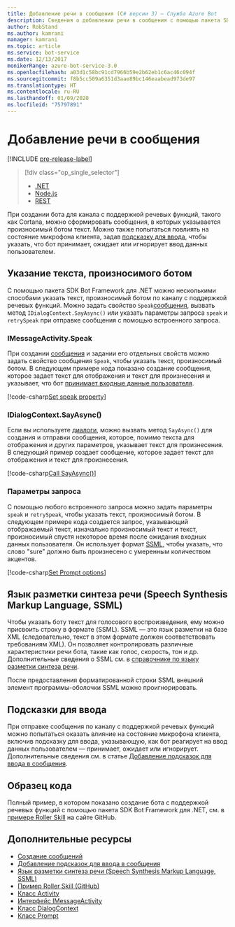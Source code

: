 ```yaml
---
title: Добавление речи в сообщения (C# версии 3) — Служба Azure Bot
description: Сведения о добавлении речи в сообщения с помощью пакета SDK Bot Framework для .NET.
author: RobStand
ms.author: kamrani
manager: kamrani
ms.topic: article
ms.service: bot-service
ms.date: 12/13/2017
monikerRange: azure-bot-service-3.0
ms.openlocfilehash: a03d1c58bc91cd7966b59e2b62eb1c6ac46c094f
ms.sourcegitcommit: f8b5cc509a6351d3aae89bc146eaabead973de97
ms.translationtype: HT
ms.contentlocale: ru-RU
ms.lasthandoff: 01/09/2020
ms.locfileid: "75797891"
---
```

# <a name="add-speech-to-messages"></a>Добавление речи в сообщения

[!INCLUDE [pre-release-label](../includes/pre-release-label-v3.md)]

> [!div class="op_single_selector"]
> - [.NET](../dotnet/bot-builder-dotnet-text-to-speech.md)
> - [Node.js](../nodejs/bot-builder-nodejs-text-to-speech.md)
> - [REST](../rest-api/bot-framework-rest-connector-text-to-speech.md)

При создании бота для канала с поддержкой речевых функций, такого как Cortana, можно сформировать сообщения, в которых указывается произносимый ботом текст. Можно также попытаться повлиять на состояние микрофона клиента, задав [подсказку для ввода](bot-builder-dotnet-add-input-hints.md), чтобы указать, что бот принимает, ожидает или игнорирует ввод данных пользователем.

## <a name="specify-text-to-be-spoken-by-your-bot"></a>Указание текста, произносимого ботом

С помощью пакета SDK Bot Framework для .NET можно несколькими способами указать текст, произносимый ботом по каналу с поддержкой речевых функций. Можно задать свойство `Speak`[сообщения][IMessageActivity], вызвать метод `IDialogContext.SayAsync()` или указать параметры запроса `speak` и `retrySpeak` при отправке сообщения с помощью встроенного запроса.

### <a id="message-speak"></a> IMessageActivity.Speak

При создании [сообщения][IMessageActivity] и задании его отдельных свойств можно задать свойство сообщения `Speak`, чтобы указать текст, произносимый ботом. В следующем примере кода показано создание сообщения, которое задает текст для отображения и текст для произнесения и указывает, что бот [принимает входные данные пользователя](bot-builder-dotnet-add-input-hints.md).

[!code-csharp[Set speak property](../includes/code/dotnet-text-to-speech.cs#Speak1)]

### <a id="say-async"></a> IDialogContext.SayAsync()

Если вы используете [диалоги](bot-builder-dotnet-dialogs.md), можно вызвать метод `SayAsync()` для создания и отправки сообщения, которое, помимо текста для отображения и других параметров, указывает текст для произнесения. В следующий пример создает сообщение, которое задает текст для отображения и текст для произнесения.

[!code-csharp[Call SayAsync()](../includes/code/dotnet-text-to-speech.cs#Speak2)]

### <a id="prompt-options"></a> Параметры запроса

С помощью любого встроенного запроса можно задать параметры `speak` и `retrySpeak`, чтобы указать текст, произносимый ботом. В следующем примере кода создается запрос, указывающий отображаемый текст, изначально произносимый текст и текст, произносимый спустя некоторое время после ожидания входных данных пользователя. Он использует формат [SSML](#ssml), чтобы указать, что слово "sure" должно быть произнесено с умеренным количеством акцентов.

[!code-csharp[Set Prompt options](../includes/code/dotnet-text-to-speech.cs#Speak3)]

## <a id="ssml"></a> Язык разметки синтеза речи (Speech Synthesis Markup Language, SSML)

Чтобы указать боту текст для голосового воспроизведения, ему можно присвоить строку в формате (SSML). SSML — это язык разметки на базе XML (следовательно, текст в этом формате должен соответствовать требованиям XML). Он позволяет контролировать различные характеристики речи бота, такие как голос, скорость, тон и др. Дополнительные сведения о SSML см. в <a href="https://msdn.microsoft.com/library/hh378377(v=office.14).aspx" target="_blank">справочнике по языку разметки синтеза речи</a>.

После предоставления форматированной строки SSML внешний элемент программы-оболочки SSML можно проигнорировать.

## <a name="input-hints"></a>Подсказки для ввода

При отправке сообщения по каналу с поддержкой речевых функций можно попытаться оказать влияние на состояние микрофона клиента, включив подсказку для ввода, указывающую, как бот реагирует на ввод данных пользователем — принимает, ожидает или игнорирует. Дополнительные сведения см. в статье [Добавление подсказок для ввода в сообщения](bot-builder-dotnet-add-input-hints.md).

## <a name="sample-code"></a>Образец кода 

Полный пример, в котором показано создание бота с поддержкой речевых функций с помощью пакета SDK Bot Framework для .NET, см. в <a href="https://github.com/Microsoft/BotBuilder-Samples/tree/v3-sdk-samples/CSharp" target="_blank">примере Roller Skill</a> на сайте GitHub.

## <a name="additional-resources"></a>Дополнительные ресурсы

- [Создание сообщений](bot-builder-dotnet-create-messages.md)
- [Добавление подсказок для ввода в сообщения](bot-builder-dotnet-add-input-hints.md)
- <a href="https://msdn.microsoft.com/library/hh378377(v=office.14).aspx" target="_blank">Язык разметки синтеза речи (Speech Synthesis Markup Language, SSML)</a>
- <a href="https://github.com/Microsoft/BotBuilder-Samples/tree/v3-sdk-samples/CSharp/demo-RollerSkill" target="_blank">Пример Roller Skill (GitHub)</a>
- <a href="https://docs.botframework.com/csharp/builder/sdkreference/dc/d2f/class_microsoft_1_1_bot_1_1_connector_1_1_activity.html" target="_blank">Класс Activity</a>
- <a href="/dotnet/api/microsoft.bot.connector.imessageactivity" target="_blank">Интерфейс IMessageActivity</a>
- <a href="/dotnet/api/microsoft.bot.builder.dialogs.internals.dialogcontext" target="_blank">Класс DialogContext</a>
- <a href="/dotnet/api/microsoft.bot.builder.dialogs.internals.prompt-2" target="_blank">Класс Prompt</a>

[IMessageActivity]: /dotnet/api/microsoft.bot.connector.imessageactivity

